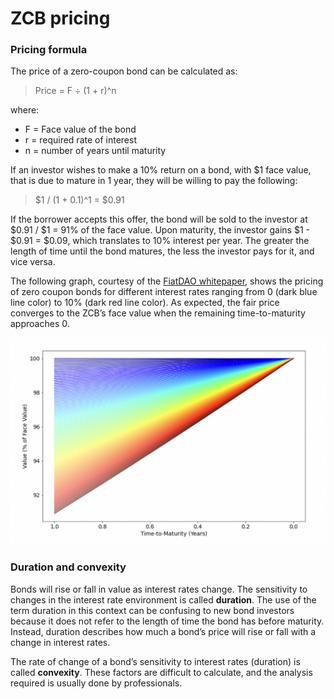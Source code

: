 # ZCB pricing

### Pricing formula

The price of a zero-coupon bond can be calculated as:

> Price = F ÷ (1 + r)^n

where:

* F = Face value of the bond
* r = required rate of interest
* n = number of years until maturity

If an investor wishes to make a 10% return on a bond, with $1 face value, that is due to mature in 1 year, they will be willing to pay the following:

> $1 / (1 + 0.1)^1 = $0.91

If the borrower accepts this offer, the bond will be sold to the investor at $0.91 / $1 = 91% of the face value. Upon maturity, the investor gains $1 - $0.91 = $0.09, which translates to 10% interest per year. The greater the length of time until the bond matures, the less the investor pays for it, and vice versa.

The following graph, courtesy of the [FiatDAO whitepaper](https://fiatdao.com/\_next/static/ee94825d84674d155ad1.pdf), shows the pricing of zero coupon bonds for different interest rates ranging from 0 (dark blue line color) to 10% (dark red line color). As expected, the fair price converges to the ZCB’s face value when the remaining time-to-maturity approaches 0.

![](<../../.gitbook/assets/image (42).png>)

### Duration and convexity

Bonds will rise or fall in value as interest rates change. The sensitivity to changes in the interest rate environment is called **duration**. The use of the term duration in this context can be confusing to new bond investors because it does not refer to the length of time the bond has before maturity. Instead, duration describes how much a bond’s price will rise or fall with a change in interest rates.

The rate of change of a bond’s sensitivity to interest rates (duration) is called **convexity**. These factors are difficult to calculate, and the analysis required is usually done by professionals.
